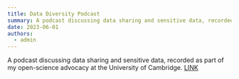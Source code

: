 ```yaml
---
title: Data Diversity Podcast
summary: A podcast discussing data sharing and sensitive data, recorded as part of my open-science advocacy at the University of Cambridge.
date: 2023-06-01
authors:
  - admin
---
```


A podcast discussing data sharing and sensitive data, recorded as part of my open-science advocacy at the University of Cambridge. [LINK](https://unlockingresearch-blog.lib.cam.ac.uk/?p=3729)
